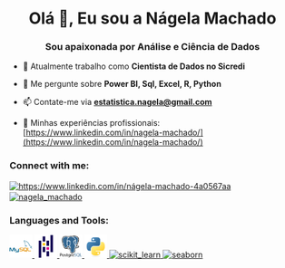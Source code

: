 
<h1 align="center">Olá 👋, Eu sou a Nágela Machado</h1>
<h3 align="center">Sou apaixonada por Análise e Ciência de Dados</h3>

- 🌱 Atualmente trabalho como **Cientista de Dados no Sicredi**

- 💬 Me pergunte sobre **Power BI, Sql, Excel, R, Python**

- 📫 Contate-me via **estatistica.nagela@gmail.com**

- 📄 Minhas experiências profissionais: [https://www.linkedin.com/in/nagela-machado/](https://www.linkedin.com/in/nagela-machado/)

<h3 align="left">Connect with me:</h3>
<p align="left">
<a href="https://linkedin.com/in/https://www.linkedin.com/in/nágela-machado-4a0567aa" target="blank"><img align="center" src="https://raw.githubusercontent.com/rahuldkjain/github-profile-readme-generator/master/src/images/icons/Social/linked-in-alt.svg" alt="https://www.linkedin.com/in/nágela-machado-4a0567aa" height="30" width="40" /></a>
<a href="https://instagram.com/nagela_machado" target="blank"><img align="center" src="https://raw.githubusercontent.com/rahuldkjain/github-profile-readme-generator/master/src/images/icons/Social/instagram.svg" alt="nagela_machado" height="30" width="40" /></a>
</p>

<h3 align="left">Languages and Tools:</h3>
<p align="left"> <a href="https://www.mysql.com/" target="_blank" rel="noreferrer"> <img src="https://raw.githubusercontent.com/devicons/devicon/master/icons/mysql/mysql-original-wordmark.svg" alt="mysql" width="40" height="40"/> </a> <a href="https://pandas.pydata.org/" target="_blank" rel="noreferrer"> <img src="https://raw.githubusercontent.com/devicons/devicon/2ae2a900d2f041da66e950e4d48052658d850630/icons/pandas/pandas-original.svg" alt="pandas" width="40" height="40"/> </a> <a href="https://www.postgresql.org" target="_blank" rel="noreferrer"> <img src="https://raw.githubusercontent.com/devicons/devicon/master/icons/postgresql/postgresql-original-wordmark.svg" alt="postgresql" width="40" height="40"/> </a> <a href="https://www.python.org" target="_blank" rel="noreferrer"> <img src="https://raw.githubusercontent.com/devicons/devicon/master/icons/python/python-original.svg" alt="python" width="40" height="40"/> </a> <a href="https://scikit-learn.org/" target="_blank" rel="noreferrer"> <img src="https://upload.wikimedia.org/wikipedia/commons/0/05/Scikit_learn_logo_small.svg" alt="scikit_learn" width="40" height="40"/> </a> <a href="https://seaborn.pydata.org/" target="_blank" rel="noreferrer"> <img src="https://seaborn.pydata.org/_images/logo-mark-lightbg.svg" alt="seaborn" width="40" height="40"/> </a> </p>



<!---
- 👋 Hi, I’m @nageladsm
- 👀 I’m interested in Data Science
- 💞️ I’m looking to collaborate on data science / with the data community
- 📫 How to reach me: nageladsm@gmail.com


nageladsm/nageladsm is a ✨ special ✨ repository because its `README.md` (this file) appears on your GitHub profile.
You can click the Preview link to take a look at your changes.
--->
